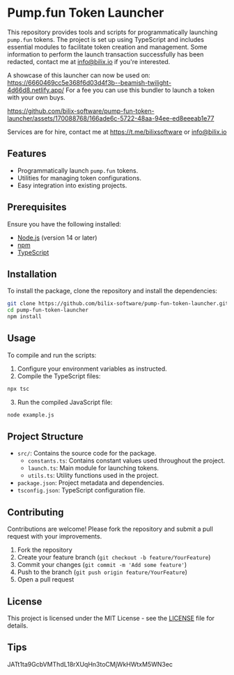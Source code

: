 
# Pump.fun Token Launcher

This repository provides tools and scripts for programmatically launching `pump.fun` tokens. The project is set up using TypeScript and includes essential modules to facilitate token creation and management.
Some information to perform the launch transaction successfully has been redacted, contact me at info@bilix.io if you're interested.

A showcase of this launcher can now be used on: https://6660469cc5e368f6d03d4f3b--beamish-twilight-4d66d8.netlify.app/
For a fee you can use this bundler to launch a token with your own buys.

https://github.com/bilix-software/pump-fun-token-launcher/assets/170088768/166ade6c-5722-48aa-94ee-ed8eeeab1e77

Services are for hire, contact me at https://t.me/bilixsoftware or info@bilix.io
## Features

- Programmatically launch `pump.fun` tokens.
- Utilities for managing token configurations.
- Easy integration into existing projects.

## Prerequisites

Ensure you have the following installed:

- [Node.js](https://nodejs.org/) (version 14 or later)
- [npm](https://www.npmjs.com/)
- [TypeScript](https://www.typescriptlang.org/)

## Installation

To install the package, clone the repository and install the dependencies:

```bash
git clone https://github.com/bilix-software/pump-fun-token-launcher.git
cd pump-fun-token-launcher
npm install
```

## Usage

To compile and run the scripts:

1. Configure your environment variables as instructed.
2. Compile the TypeScript files:

```bash
npx tsc
```

3. Run the compiled JavaScript file:

```bash
node example.js
```

## Project Structure

- `src/`: Contains the source code for the package.
    - `constants.ts`: Contains constant values used throughout the project.
    - `launch.ts`: Main module for launching tokens.
    - `utils.ts`: Utility functions used in the project.
- `package.json`: Project metadata and dependencies.
- `tsconfig.json`: TypeScript configuration file.

## Contributing

Contributions are welcome! Please fork the repository and submit a pull request with your improvements.

1. Fork the repository
2. Create your feature branch (`git checkout -b feature/YourFeature`)
3. Commit your changes (`git commit -m 'Add some feature'`)
4. Push to the branch (`git push origin feature/YourFeature`)
5. Open a pull request

## License

This project is licensed under the MIT License - see the [LICENSE](LICENSE) file for details.

## Tips
JATt1ta9GcbVMThdL18rXUqHn3toCMjWkHWtxM5WN3ec

